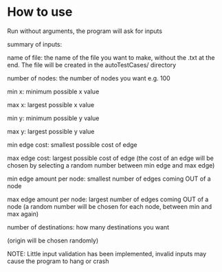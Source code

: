 # How to use

Run without arguments, the program will ask for inputs

summary of inputs:

name of file: the name of the file you want to make, without the .txt at the end. The file will be created in the autoTestCases/ directory

number of nodes: the number of nodes you want e.g. 100

min x: minimum possible x value

max x: largest possible x value

min y: minimum possible y value

max y: largest possible y value

min edge cost: smallest possible cost of edge

max edge cost: largest possible cost of edge (the cost of an edge will be chosen by selecting a random number between min edge and max edge)

min edge amount per node: smallest number of edges coming OUT of a node

max edge amount per node: largest number of edges coming OUT of a node (a random number will be chosen for each node, between min and max again)

number of destinations: how many destinations you want

(origin will be chosen randomly)


NOTE: Little input validation has been implemented, invalid inputs may cause the program to hang or crash
